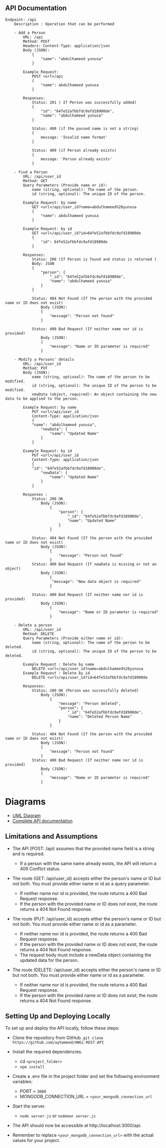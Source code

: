##  API Documentation
    Endpoint: /api
        Description : Operation that can be performed

        - Add a Person
            URL: /api
            Method: POST
            Headers: Content-Type: application/json
            Body (JSON):
                {
                    "name": "abdulhameed yunusa"
                }

            Example Request: 
                POST <url>/api
                {
                    "name": abdulhameed yunusa
                }

            Responses: 
                Status: 201 ( If Person was successfully added)
                {
                    "id": "64fe52afbbfdc9afd18900de",
                    "name": "abdulhameed yunusa"
                }

                Status: 400 (if the passed name is not a string)
                { 
                    message: 'Invalid name format' 
                }

                Status: 409 (if Person already exists)
                { 
                    message: 'Person already exists' 
                }

        - Find a Person
            URL: /api/user_id
            Method: GET
            Query Parameters (Provide name or id):
                name (string, optional): The name of the person.
                id (string, optional): The unique ID of the person.

            Example Request: by name
                GET <url>/api/user_id?name=abdulhameed%20yunusa
                {
                    "name": abdulhameed yunusa
                }

            Example Request: by id
                GET <url>/api/user_id?id=64fe52afbbfdc9afd18900de
                {
                    "id": 64fe52afbbfdc9afd18900de
                }

            Responses: 
                Status: 200 (If Person is found and status is returned )
                Body: JSON
                {
                    "person": {
                        "_id": "64fe52afbbfdc9afd18900de",
                        "name": "abdulhameed yunusa"
                    }
                }

                Status: 404 Not Found (If the person with the provided name or ID does not exist)
                    Body (JSON):
                    {
                        "message": "Person not found"
                    }

                Status: 400 Bad Request (If neither name nor id is provided)
                    Body (JSON):
                    {
                        "message": "Name or ID parameter is required"
                    }

        - Modify a Persons' details
            URL: /api/user_id
            Method: PUT
            Body (JSON):
                name (string, optional): The name of the person to be modified.
                id (string, optional): The unique ID of the person to be modified.
                newData (object, required): An object containing the new data to be applied to the person.

            Example Request: by name
                PUT <url>/api/user_id
                Content-Type: application/json
                {
                "name": "abdulhameed yunusa",
                    "newData": {
                        "name": "Updated Name"
                    }
                }
       
            Example Request: by id
                PUT <url>/api/user_id
                Content-Type: application/json
                {
                "id": "64fe52afbbfdc9afd18900de",
                    "newData": {
                        "name": "Updated Name"
                    }
                }
       
            Responses :
                Status: 200 OK
                    Body (JSON):
                        {
                            "person": {
                                "_id": "64fe52afbbfdc9afd18900de",
                                "name": "Updated Name"
                            }
                        }

                Status: 404 Not Found (If the person with the provided name or ID does not exist)
                    Body (JSON):
                        {
                            "message": "Person not found"
                        }
                Status: 400 Bad Request (If newData is missing or not an object)
                    Body (JSON):
                        {
                         "message": "New data object is required"
                        }

                Status: 400 Bad Request (If neither name nor id is provided)
                    Body (JSON):
                        {
                            "message": "Name or ID parameter is required"
                        }

        - Delete a person
            URL: /api/user_id
            Method: DELETE
            Query Parameters (Provide either name or id):
                name (string, optional): The name of the person to be deleted.
                id (string, optional): The unique ID of the person to be deleted.

            Example Request : Delete by name
                DELETE <url>/api/user_id?name=abdulhameed%20yunusa
            Example Request : Delete by id
                DELETE <url>/api/user_id?id=64fe52afbbfdc9afd18900de

            Responses:
                Status: 200 OK (Person was successfully deleted)
                    Body (JSON):
                        {
                            "message": "Person deleted",
                            "person": {
                                "_id": "64fe52afbbfdc9afd18900de",
                                "name": "Deleted Person Name"
                            }
                        }

                Status: 404 Not Found (If the person with the provided name or ID does not exist)
                    Body (JSON):
                    {
                        "message": "Person not found"
                    }
                Status: 400 Bad Request (If neither name nor id is provided)
                    Body (JSON):
                    {
                        "message": "Name or ID parameter is required"
                    }
# Diagrams
-  <a href ="https://drive.google.com/file/d/1Bu-QNSPIKMDI1RN8MjQqqZ5OZs_c0S9m/view?usp=sharing"> UML Diagram </a>
- <a href = "https://github.com/ayhameed/HNGi-REST-API/blob/main/DOCUMENTATION.md"> Complete API documentation</a>

## Limitations and Assumptions
- The API (POST: /api) assumes that the provided name field is a string and is required.
    - If a person with the same name already exists, the API will return a 409 Conflict status.

- The route (GET: /api/user_id) accepts either the person's name or ID but not both. You must provide either name or id as a query parameter.
    - If neither name nor id is provided, the route returns a 400 Bad Request response.
    - If the person with the provided name or ID does not exist, the route returns a 404 Not Found response.

- The route (PUT: /api/user_id) accepts either the person's name or ID but not both. You must provide either name or id as a parameter.
    - If neither name nor id is provided, the route returns a 400 Bad Request response.
    - If the person with the provided name or ID does not exist, the route returns a 404 Not Found response.
    - The request body must include a newData object containing the updated data for the person.

- The route (DELETE: /api/user_id) accepts either the person's name or ID but not both. You must provide either name or id as a parameter.
    - If neither name nor id is provided, the route returns a 400 Bad Request response.
    - If the person with the provided name or ID does not exist, the route returns a 404 Not Found response.

## Setting Up and Deploying Locally
To set up and deploy the API locally, follow these steps:

- Clone the repository from GitHub. `git clone https://github.com/ayhameed/HNGi-REST-API`
- Install the required dependencies.
    - cd `<project_folder>`
    - `npm install`
- Create a .env file in the project folder and set the following environment variables:
    - PORT = `3000`
    - MONGODB_CONNECTION_URL = `<your_mongodb_connection_url`
- Start the server.
    - `node server.js` or `nodemon server.js`
- The API should now be accessible at http://localhost:3000/api.

- Remember to replace `<your_mongodb_connection_url>` with the actual values for your project.
